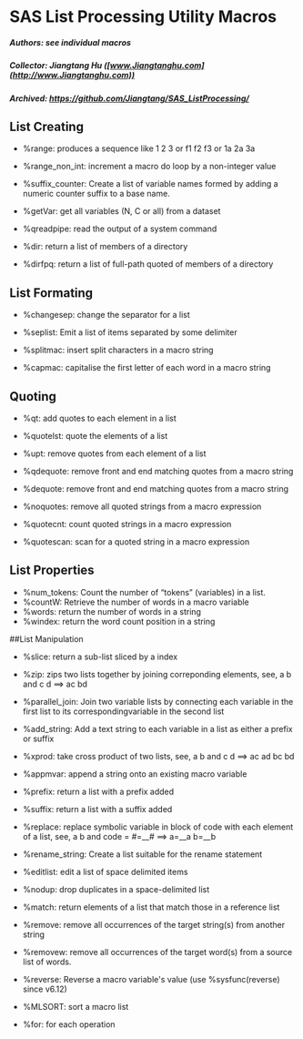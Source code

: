 # SAS List Processing Utility Macros 

##### Authors:  see individual macros
##### Collector:  Jiangtang Hu ([www.Jiangtanghu.com](http://www.Jiangtanghu.com))
##### Archived:  https://github.com/Jiangtang/SAS_ListProcessing/

## List Creating
 
* %range:          produces a sequence like 1 2 3 or f1 f2 f3 or 1a 2a 3a
* %range\_non\_int:  increment a macro do loop by a non-integer value
* %suffix_counter: Create a list of variable names formed by adding a numeric counter suffix to a base name.

* %getVar: get all variables (N, C or all) from a dataset

* %qreadpipe: read the output of a system command
* %dir:       return a list of members of a directory
* %dirfpq:    return a list of full-path quoted of  members of a directory

## List Formating

* %changesep: change the separator for a list
* %seplist:   Emit a list of items separated by some delimiter

* %splitmac: insert split characters in a macro string

* %capmac:  capitalise the first letter of each  word in a macro string

## Quoting
 
* %qt:        add quotes to each element in a list
* %quotelst:  quote the elements of a list
 
* %upt:       remove quotes from each element of a list
* %qdequote:  remove front and end matching quotes from a macro string
* %dequote:   remove front and end matching quotes from a macro string

* %noquotes:  remove all quoted strings from a macro expression

* %quotecnt:  count quoted strings in a macro expression

* %quotescan: scan for a quoted string in a macro   expression

## List Properties

* %num_tokens: Count the number of “tokens” (variables) in a list.
* %countW:     Retrieve the number of words in a macro variable
* %words:      return the number of words in a string
* %windex:     return the word count position in a string


##List Manipulation

* %slice:  return a sub-list sliced by a index

* %zip:           zips two lists together by joining correponding elements, see, a b and c d ==> ac bd
* %parallel_join: Join two variable lists by connecting each variable in the first list to its correspondingvariable in the second list
* %add_string:    Add a text string to each variable in a list as either a prefix or suffix
* %xprod:         take cross product of two lists, see, a b and c d ==> ac ad bc bd

* %appmvar: append a string onto an existing macro variable
* %prefix:  return a list with a prefix added
* %suffix:  return a list with a suffix added

* %replace:       replace symbolic variable in block of code with each element of a list, see, a b and code = #=__#  ==> a=__a b=__b
* %rename_string: Create a list suitable for the rename statement
* %editlist:      edit a list of space delimited items

* %nodup:  drop duplicates in a space-delimited list

* %match:  return elements of a list that match those in a reference list

* %remove:  remove all occurrences of the target string(s) from another string
* %removew: remove all occurrences of the target word(s) from a source list of words.

* %reverse:  Reverse a macro variable's value (use %sysfunc(reverse) since v6.12)

* %MLSORT: sort a macro list
* %for: for each operation 
